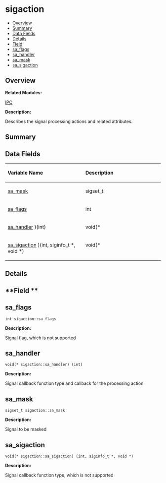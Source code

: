 # sigaction<a name="ZH-CN_TOPIC_0000001055078187"></a>

-   [Overview](#section846255415165637)
-   [Summary](#section1341923691165637)
-   [Data Fields](#pub-attribs)
-   [Details](#section1183745973165637)
-   [Field](#section1610859264165637)
-   [sa\_flags](#aea0dabe7a03641c8b426521f4406b425)
-   [sa\_handler](#aff7f084aa4099423967033151cec9474)
-   [sa\_mask](#a684e70081d03d46ce70af097ea5cfd49)
-   [sa\_sigaction](#a0bb0cfd311dfcc20aac020e7d3792b1a)

## **Overview**<a name="section846255415165637"></a>

**Related Modules:**

[IPC](IPC.md)

**Description:**

Describes the signal processing actions and related attributes. 

## **Summary**<a name="section1341923691165637"></a>

## Data Fields<a name="pub-attribs"></a>

<a name="table1589457905165637"></a>
<table><thead align="left"><tr id="row1809288714165637"><th class="cellrowborder" valign="top" width="50%" id="mcps1.1.3.1.1"><p id="p197603141165637"><a name="p197603141165637"></a><a name="p197603141165637"></a>Variable Name</p>
</th>
<th class="cellrowborder" valign="top" width="50%" id="mcps1.1.3.1.2"><p id="p1011029941165637"><a name="p1011029941165637"></a><a name="p1011029941165637"></a>Description</p>
</th>
</tr>
</thead>
<tbody><tr id="row1525597911165637"><td class="cellrowborder" valign="top" width="50%" headers="mcps1.1.3.1.1 "><p id="p364924523165637"><a name="p364924523165637"></a><a name="p364924523165637"></a><a href="sigaction.md#a684e70081d03d46ce70af097ea5cfd49">sa_mask</a></p>
</td>
<td class="cellrowborder" valign="top" width="50%" headers="mcps1.1.3.1.2 "><p id="p1364754494165637"><a name="p1364754494165637"></a><a name="p1364754494165637"></a>sigset_t </p>
</td>
</tr>
<tr id="row1478532409165637"><td class="cellrowborder" valign="top" width="50%" headers="mcps1.1.3.1.1 "><p id="p1784380752165637"><a name="p1784380752165637"></a><a name="p1784380752165637"></a><a href="sigaction.md#aea0dabe7a03641c8b426521f4406b425">sa_flags</a></p>
</td>
<td class="cellrowborder" valign="top" width="50%" headers="mcps1.1.3.1.2 "><p id="p2116595989165637"><a name="p2116595989165637"></a><a name="p2116595989165637"></a>int </p>
</td>
</tr>
<tr id="row242765109165637"><td class="cellrowborder" valign="top" width="50%" headers="mcps1.1.3.1.1 "><p id="p1038181352165637"><a name="p1038181352165637"></a><a name="p1038181352165637"></a><a href="sigaction.md#aff7f084aa4099423967033151cec9474">sa_handler</a> )(int)</p>
</td>
<td class="cellrowborder" valign="top" width="50%" headers="mcps1.1.3.1.2 "><p id="p16687296165637"><a name="p16687296165637"></a><a name="p16687296165637"></a>void(* </p>
</td>
</tr>
<tr id="row225547243165637"><td class="cellrowborder" valign="top" width="50%" headers="mcps1.1.3.1.1 "><p id="p1962148647165637"><a name="p1962148647165637"></a><a name="p1962148647165637"></a><a href="sigaction.md#a0bb0cfd311dfcc20aac020e7d3792b1a">sa_sigaction</a> )(int, siginfo_t *, void *)</p>
</td>
<td class="cellrowborder" valign="top" width="50%" headers="mcps1.1.3.1.2 "><p id="p1089689876165637"><a name="p1089689876165637"></a><a name="p1089689876165637"></a>void(* </p>
</td>
</tr>
</tbody>
</table>

## **Details**<a name="section1183745973165637"></a>

## **Field **<a name="section1610859264165637"></a>

## sa\_flags<a name="aea0dabe7a03641c8b426521f4406b425"></a>

```
int sigaction::sa_flags
```

 **Description:**

Signal flag, which is not supported 

## sa\_handler<a name="aff7f084aa4099423967033151cec9474"></a>

```
void(* sigaction::sa_handler) (int)
```

 **Description:**

Signal callback function type and callback for the processing action 

## sa\_mask<a name="a684e70081d03d46ce70af097ea5cfd49"></a>

```
sigset_t sigaction::sa_mask
```

 **Description:**

Signal to be masked 

## sa\_sigaction<a name="a0bb0cfd311dfcc20aac020e7d3792b1a"></a>

```
void(* sigaction::sa_sigaction) (int, siginfo_t *, void *)
```

 **Description:**

Signal callback function type, which is not supported 

